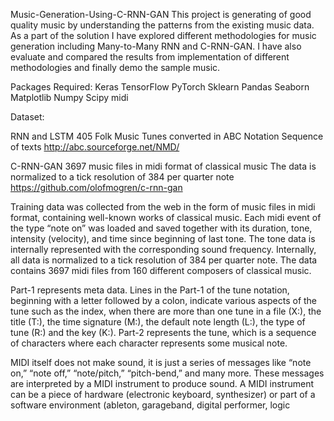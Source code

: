 Music-Generation-Using-C-RNN-GAN
This project is generating of good quality music by understanding the patterns from the existing music data. As a part of the solution I have explored different methodologies for music generation including Many-to-Many RNN and C-RNN-GAN. I have also evaluate and compared the results from implementation of different methodologies and finally demo the sample music.

Packages Required: Keras TensorFlow PyTorch Sklearn Pandas Seaborn Matplotlib Numpy Scipy midi

Dataset:

RNN and LSTM 405 Folk Music Tunes converted in ABC Notation Sequence of texts http://abc.sourceforge.net/NMD/

C-RNN-GAN 3697 music files in midi format of classical music The data is normalized to a tick resolution of 384 per quarter note https://github.com/olofmogren/c-rnn-gan

Training data was collected from the web in the form of music files in midi format, containing well-known works of classical music. Each midi event of the type “note on” was loaded and saved together with its duration, tone, intensity (velocity), and time since beginning of last tone. The tone data is internally represented with the corresponding sound frequency. Internally, all data is normalized to a tick resolution of 384 per quarter note. The data contains 3697 midi files from 160 different composers of classical music.

Part-1 represents meta data. Lines in the Part-1 of the tune notation, beginning with a letter followed by a colon, indicate various aspects of the tune such as the index, when there are more than one tune in a file (X:), the title (T:), the time signature (M:), the default note length (L:), the type of tune (R:) and the key (K:). Part-2 represents the tune, which is a sequence of characters where each character represents some musical note.

MIDI itself does not make sound, it is just a series of messages like “note on,” “note off,” “note/pitch,” “pitch-bend,” and many more. These messages are interpreted by a MIDI instrument to produce sound. A MIDI instrument can be a piece of hardware (electronic keyboard, synthesizer) or part of a software environment (ableton, garageband, digital performer, logic
